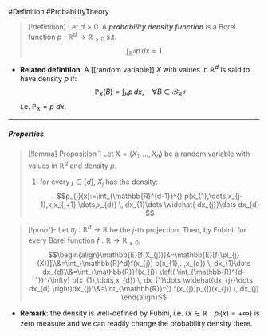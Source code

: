 #Definition #ProbabilityTheory 

> [!definition]
> Let $d>0$. A ***probability density function*** is a Borel function $p:\mathbb{R}^d\to \mathbb{R}_{\geq 0}$ s.t. $$\int_{\mathbb{R}^d}^{} p \, dx=1 $$
- **Related definition**: A [[random variable]] $X$ with values in $\mathbb{R}^d$ is said to have density $p$ if: $$\mathbb{P}_{X}(B)=\int_{B} p  \, dx,\quad \forall B\in \mathcal{B}_{\mathbb{R}^d} $$i.e. $\mathbb{P}_{X}=p\ dx$.
---
##### Properties
> [!lemma] Proposition 1
> Let $X=(X_{1},\dots,X_{d})$ be a random variable with values in $\mathbb{R}^d$ and density $p$. 
> 1. for every $j\in [d]$, $X_{j}$ has the density: $$p_{j}(x):=\int_{\mathbb{R}^{d-1}}^{} p(x_{1},\dots,x_{j-1},x,x_{j+1},\dots,x_{d}) \, dx_{1}\dots \widehat{ dx_{j}}\dots dx_{d} $$

> [!proof]-
> Let $\pi_{j}:\mathbb{R}^d\to \mathbb{R}$ be the $j$-th projection. Then, by Fubini, for every Borel function $f:\mathbb{R}\to \mathbb{R}_{\geq 0}$, $$\begin{align}\mathbb{E}[f(X_{j})]&=\mathbb{E}[f(\pi_{j}(X))]\\&=\int_{\mathbb{R}^d}f(x_{j}) p(x_{1},..,x_{d}) \, dx_{1}\dots dx_{d}\\&=\int_{\mathbb{R}}f(x_{j}) \left( \int_{\mathbb{R}^{d-1}}^{\infty} p(x_{1},\dots,x_{d}) \, dx_{1}\dots \widehat{dx_{j}}\dots dx_{d} \right)dx_{j}\\&=\int_{\mathbb{R}}^{} f(x_{j})p_{j}(x_{j}) \, dx_{j}  \end{align}$$
> 
- **Remark**: the density is well-defined by Fubini, i.e. $\{ x\in \mathbb{R}:p_{j}(x)=+\infty \}$ is zero measure and we can readily change the probability density there. 